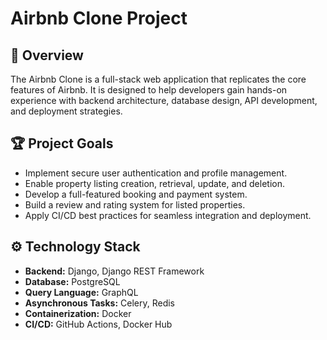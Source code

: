 # Airbnb Clone Project

## 🚀 Overview
The Airbnb Clone is a full-stack web application that replicates the core features of Airbnb. It is designed to help developers gain hands-on experience with backend architecture, database design, API development, and deployment strategies.

## 🏆 Project Goals
- Implement secure user authentication and profile management.
- Enable property listing creation, retrieval, update, and deletion.
- Develop a full-featured booking and payment system.
- Build a review and rating system for listed properties.
- Apply CI/CD best practices for seamless integration and deployment.

## ⚙️ Technology Stack
- **Backend:** Django, Django REST Framework
- **Database:** PostgreSQL
- **Query Language:** GraphQL
- **Asynchronous Tasks:** Celery, Redis
- **Containerization:** Docker
- **CI/CD:** GitHub Actions, Docker Hub
